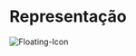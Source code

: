# Representação

![Floating-Icon](https://github.com/user-attachments/assets/926980dd-e8ea-4115-8374-3d70665ef8f3)
